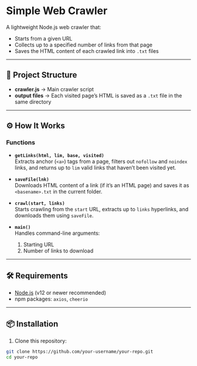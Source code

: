 # Simple Web Crawler

A lightweight Node.js web crawler that:
- Starts from a given URL
- Collects up to a specified number of links from that page
- Saves the HTML content of each crawled link into `.txt` files

---

## 📂 Project Structure

- **crawler.js** → Main crawler script  
- **output files** → Each visited page’s HTML is saved as a `.txt` file in the same directory  

---

## ⚙️ How It Works

### Functions

- **`getLinks(html, lim, base, visited)`**  
  Extracts anchor (`<a>`) tags from a page, filters out `nofollow` and `noindex` links, and returns up to `lim` valid links that haven’t been visited yet.  

- **`saveFile(lnk)`**  
  Downloads HTML content of a link (if it’s an HTML page) and saves it as `<basename>.txt` in the current folder.  

- **`crawl(start, links)`**  
  Starts crawling from the `start` URL, extracts up to `links` hyperlinks, and downloads them using `saveFile`.  

- **`main()`**  
  Handles command-line arguments:  
  1. Starting URL  
  2. Number of links to download  

---

## 🛠️ Requirements

- [Node.js](https://nodejs.org/) (v12 or newer recommended)  
- npm packages: `axios`, `cheerio`

---

## 📦 Installation

1. Clone this repository:

```bash
git clone https://github.com/your-username/your-repo.git
cd your-repo
